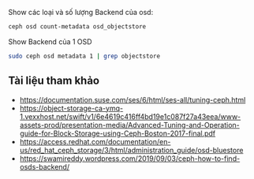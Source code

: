Show các loại và số lượng Backend của osd:
```sh
ceph osd count-metadata osd_objectstore
```
Show Backend của 1 OSD
```sh
sudo ceph osd metadata 1 | grep objectstore
```

## Tài liệu tham khảo
- https://documentation.suse.com/ses/6/html/ses-all/tuning-ceph.html
- https://object-storage-ca-ymq-1.vexxhost.net/swift/v1/6e4619c416ff4bd19e1c087f27a43eea/www-assets-prod/presentation-media/Advanced-Tuning-and-Operation-guide-for-Block-Storage-using-Ceph-Boston-2017-final.pdf
- https://access.redhat.com/documentation/en-us/red_hat_ceph_storage/3/html/administration_guide/osd-bluestore
- https://swamireddy.wordpress.com/2019/09/03/ceph-how-to-find-osds-backend/
